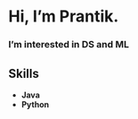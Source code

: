 # Hi, I’m Prantik.

### I’m interested in DS and ML

## Skills
- **Java**
- **Python**
 
<!---
Hibrul-Anam-Prantik/Hibrul-Anam-Prantik is a ✨ special ✨ repository because its `README.md` (this file) appears on your GitHub profile.
You can click the Preview link to take a look at your changes.
--->
